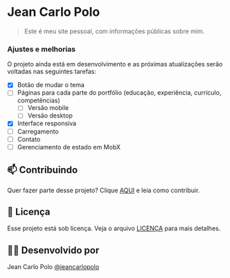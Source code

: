 # Jean Carlo Polo

> Este é meu site pessoal, com informações públicas sobre mim.

### Ajustes e melhorias

O projeto ainda está em desenvolvimento e as próximas atualizações serão voltadas nas seguintes tarefas:

- [x] Botão de mudar o tema
- [ ] Páginas para cada parte do portfólio (educação, experiência, currículo, competências)
    - [ ] Versão mobile
    - [ ] Versão desktop
- [x] Interface responsiva
- [ ] Carregamento
- [ ] Contato
- [ ] Gerenciamento de estado em MobX

## 📫 Contribuindo

Quer fazer parte desse projeto? Clique [AQUI](CONTRIBUTING.md) e leia como contribuir.

## 📝 Licença

Esse projeto está sob licença. Veja o arquivo [LICENÇA](LICENSE.md) para mais detalhes.

## 👨‍💻 Desenvolvido por

Jean Carlo Polo
[@jeancarlopolo](https://github.com/jeancarlopolo)
